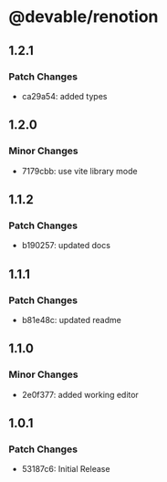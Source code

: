 # @devable/renotion

## 1.2.1

### Patch Changes

- ca29a54: added types

## 1.2.0

### Minor Changes

- 7179cbb: use vite library mode

## 1.1.2

### Patch Changes

- b190257: updated docs

## 1.1.1

### Patch Changes

- b81e48c: updated readme

## 1.1.0

### Minor Changes

- 2e0f377: added working editor

## 1.0.1

### Patch Changes

- 53187c6: Initial Release
